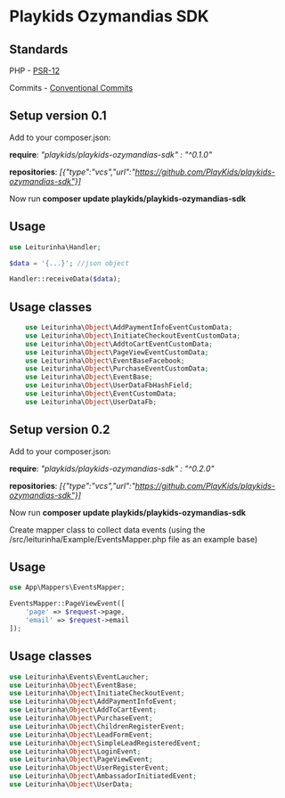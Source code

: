 # Playkids Ozymandias SDK

## Standards

PHP - [PSR-12](https://www.php-fig.org/psr/psr-12/)

Commits - [Conventional Commits](https://www.conventionalcommits.org/)

## Setup version 0.1

Add to your composer.json:

**require**: _"playkids/playkids-ozymandias-sdk" : "^0.1.0"_

**repositories**: _[{"type":"vcs","url":"https://github.com/PlayKids/playkids-ozymandias-sdk"}]_
 
Now run **composer update playkids/playkids-ozymandias-sdk**

## Usage

```php
use Leiturinha\Handler;

$data = '{...}'; //json object

Handler::receiveData($data);
```

## Usage classes 

```php
    use Leiturinha\Object\AddPaymentInfoEventCustomData;
    use Leiturinha\Object\InitiateCheckoutEventCustomData;
    use Leiturinha\Object\AddtoCartEventCustomData;
    use Leiturinha\Object\PageViewEventCustomData;
    use Leiturinha\Object\EventBaseFacebook;
    use Leiturinha\Object\PurchaseEventCustomData;
    use Leiturinha\Object\EventBase;
    use Leiturinha\Object\UserDataFbHashField;
    use Leiturinha\Object\EventCustomData;
    use Leiturinha\Object\UserDataFb;
```



## Setup version 0.2

Add to your composer.json:

**require**: _"playkids/playkids-ozymandias-sdk" : "^0.2.0"_

**repositories**: _[{"type":"vcs","url":"https://github.com/PlayKids/playkids-ozymandias-sdk"}]_
 
Now run **composer update playkids/playkids-ozymandias-sdk**

Create mapper class to collect data events (using the /src/leiturinha/Example/EventsMapper.php file as an example base)

## Usage

```php
use App\Mappers\EventsMapper;

EventsMapper::PageViewEvent([
    'page' => $request->page,
    'email' => $request->email
]);
```

## Usage classes 

```php
use Leiturinha\Events\EventLaucher;
use Leiturinha\Object\EventBase;
use Leiturinha\Object\InitiateCheckoutEvent;
use Leiturinha\Object\AddPaymentInfoEvent;
use Leiturinha\Object\AddToCartEvent;
use Leiturinha\Object\PurchaseEvent;
use Leiturinha\Object\ChildrenRegisterEvent;
use Leiturinha\Object\LeadFormEvent;
use Leiturinha\Object\SimpleLeadRegisteredEvent;
use Leiturinha\Object\LoginEvent;
use Leiturinha\Object\PageViewEvent;
use Leiturinha\Object\UserRegisterEvent;
use Leiturinha\Object\AmbassadorInitiatedEvent;
use Leiturinha\Object\UserData;
```
